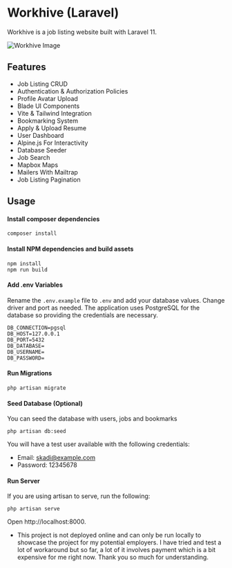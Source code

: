 # Workhive (Laravel)

Workhive is a job listing website built with Laravel 11.

<img src="./public/images/screen.png" alt="Workhive Image" />

## Features

-   Job Listing CRUD
-   Authentication & Authorization Policies
-   Profile Avatar Upload
-   Blade UI Components
-   Vite & Tailwind Integration
-   Bookmarking System
-   Apply & Upload Resume
-   User Dashboard
-   Alpine.js For Interactivity
-   Database Seeder
-   Job Search
-   Mapbox Maps
-   Mailers With Mailtrap
-   Job Listing Pagination

## Usage

#### Install composer dependencies

```
composer install
```

#### Install NPM dependencies and build assets

```
npm install
npm run build
```

#### Add .env Variables

Rename the `.env.example` file to `.env` and add your database values. Change driver and port as needed. The application uses PostgreSQL for the database so providing the credentials are necessary.

```
DB_CONNECTION=pgsql
DB_HOST=127.0.0.1
DB_PORT=5432
DB_DATABASE=
DB_USERNAME=
DB_PASSWORD=
```

#### Run Migrations

```
php artisan migrate
```

#### Seed Database (Optional)

You can seed the database with users, jobs and bookmarks

```
php artisan db:seed
```

You will have a test user available with the following credentials:

-   Email: skadi@example.com
-   Password: 12345678

#### Run Server

If you are using artisan to serve, run the following:

```
php artisan serve
```

Open http://localhost:8000.

-   This project is not deployed online and can only be run locally to showcase the project for my potential employers. I have tried and test a lot of workaround but so far, a lot of it involves payment which is a bit expensive for me right now. Thank you so much for understanding.
